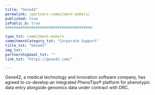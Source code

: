 ```yaml
---
title: "Gene42"
permalink: /partners-commitment-makers/
published: true
isPublic_b: true
########################################

type_txt: commitment-makers
commitmentCategory_txt: "Corporate Support"
title_txt: "Gene42"
img_txt: ''
partnershipGoal_txt: ""
link_txt: "https://gene42.com/"

---
```


Gene42, a medical technology and innovation software company, has agreed to co-develop an integrated PhenoTips® platform for phenotypic data entry alongside genomics data under contract with DRC.
